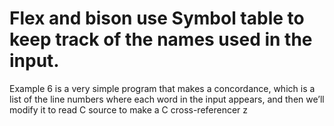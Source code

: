 # Flex and bison use Symbol table to keep track of the names used in the input.

Example 6 is a very simple program that makes a concordance, which
is a list of the line numbers where each word in the input appears, and then we’ll modify
it to read C source to make a C cross-referencer
z
